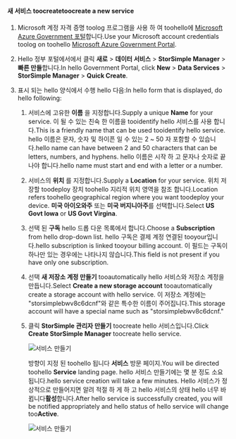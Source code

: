 <!--author=SharS last changed: 9/17/15-->


#### <a name="toocreate-a-new-service"></a><span data-ttu-id="8b929-101">새 서비스 toocreate</span><span class="sxs-lookup"><span data-stu-id="8b929-101">toocreate a new service</span></span>
1. <span data-ttu-id="8b929-102">Microsoft 계정 자격 증명 toolog 프로그램을 사용 하 여 toohello에 [Microsoft Azure Government 포털](https://manage.windowsazure.us/)합니다.</span><span class="sxs-lookup"><span data-stu-id="8b929-102">Use your Microsoft account credentials toolog on toohello [Microsoft Azure Government Portal](https://manage.windowsazure.us/).</span></span>
2. <span data-ttu-id="8b929-103">Hello 정부 포털에서에서 클릭 **새로** > **데이터 서비스** > **StorSimple Manager** > **빠른 만들**합니다.</span><span class="sxs-lookup"><span data-stu-id="8b929-103">In hello Government Portal, click **New** > **Data Services** > **StorSimple Manager** > **Quick Create**.</span></span>
3. <span data-ttu-id="8b929-104">표시 되는 hello 양식에서 수행 hello 다음:</span><span class="sxs-lookup"><span data-stu-id="8b929-104">In hello form that is displayed, do hello following:</span></span>
   
   1. <span data-ttu-id="8b929-105">서비스에 고유한 **이름** 을 지정합니다.</span><span class="sxs-lookup"><span data-stu-id="8b929-105">Supply a unique **Name** for your service.</span></span> <span data-ttu-id="8b929-106">이 될 수 있는 친숙 한 이름을 tooidentify hello 서비스를 사용 합니다.</span><span class="sxs-lookup"><span data-stu-id="8b929-106">This is a friendly name that can be used tooidentify hello service.</span></span> <span data-ttu-id="8b929-107">hello 이름은 문자, 숫자 및 하이픈 일 수 있는 2 ~ 50 자 포함할 수 있습니다.</span><span class="sxs-lookup"><span data-stu-id="8b929-107">hello name can have between 2 and 50 characters that can be letters, numbers, and hyphens.</span></span> <span data-ttu-id="8b929-108">hello 이름은 시작 하 고 문자나 숫자로 끝나야 합니다.</span><span class="sxs-lookup"><span data-stu-id="8b929-108">hello name must start and end with a letter or a number.</span></span>
   2. <span data-ttu-id="8b929-109">서비스의 **위치** 를 지정합니다.</span><span class="sxs-lookup"><span data-stu-id="8b929-109">Supply a **Location** for your service.</span></span> <span data-ttu-id="8b929-110">위치 저장할 toodeploy 장치 toohello 지리적 위치 영역을 참조 합니다.</span><span class="sxs-lookup"><span data-stu-id="8b929-110">Location refers toohello geographical region where you want toodeploy your device.</span></span> <span data-ttu-id="8b929-111">**미국 아이오와주** 또는 **미국 버지니아주**를 선택합니다.</span><span class="sxs-lookup"><span data-stu-id="8b929-111">Select **US Govt Iowa** or **US Govt Virgina**.</span></span>
   3. <span data-ttu-id="8b929-112">선택 된 **구독** hello 드롭 다운 목록에서 합니다.</span><span class="sxs-lookup"><span data-stu-id="8b929-112">Choose a **Subscription** from hello drop-down list.</span></span> <span data-ttu-id="8b929-113">hello 구독은 결제 계정 연결된 tooyour입니다.</span><span class="sxs-lookup"><span data-stu-id="8b929-113">hello subscription is linked tooyour billing account.</span></span> <span data-ttu-id="8b929-114">이 필드는 구독이 하나만 있는 경우에는 나타나지 않습니다.</span><span class="sxs-lookup"><span data-stu-id="8b929-114">This field is not present if you have only one subscription.</span></span>
   4. <span data-ttu-id="8b929-115">선택 **새 저장소 계정 만들기** tooautomatically hello 서비스와 저장소 계정을 만듭니다.</span><span class="sxs-lookup"><span data-stu-id="8b929-115">Select **Create a new storage account** tooautomatically create a storage account with hello service.</span></span> <span data-ttu-id="8b929-116">이 저장소 계정에는 "storsimplebwv8c6dcnf"와 같은 특수한 이름이 주어집니다.</span><span class="sxs-lookup"><span data-stu-id="8b929-116">This storage account will have a special name such as "storsimplebwv8c6dcnf."</span></span>
   5. <span data-ttu-id="8b929-117">클릭 **StorSimple 관리자 만들기** toocreate hello 서비스입니다.</span><span class="sxs-lookup"><span data-stu-id="8b929-117">Click **Create StorSimple Manager** toocreate hello service.</span></span>
      
       ![서비스 만들기](./media/storsimple-create-new-service-gov/HCS_CreateAService-gov-include.png)
      
      <span data-ttu-id="8b929-119">방향이 지정 된 toohello 됩니다 **서비스** 방문 페이지.</span><span class="sxs-lookup"><span data-stu-id="8b929-119">You will be directed toohello **Service** landing page.</span></span> <span data-ttu-id="8b929-120">hello 서비스 만들기에는 몇 분 정도 소요 됩니다.</span><span class="sxs-lookup"><span data-stu-id="8b929-120">hello service creation will take a few minutes.</span></span> <span data-ttu-id="8b929-121">Hello 서비스가 정상적으로 만들어지면 알려 적절 하 게 하 고 hello 서비스의 상태 hello 너무 바뀝니다**활성**합니다.</span><span class="sxs-lookup"><span data-stu-id="8b929-121">After hello service is successfully created, you will be notified appropriately and hello status of hello service will change too**Active**.</span></span>
      
       ![서비스 만들기](./media/storsimple-create-new-service-gov/HCS_StorSimpleManagerServicePage-gov-include.png)

